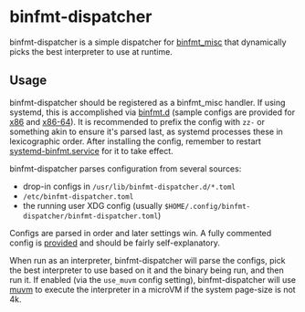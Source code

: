 # binfmt-dispatcher

binfmt-dispatcher is a simple dispatcher for [binfmt_misc](https://www.kernel.org/doc/html/latest/admin-guide/binfmt-misc.html) that dynamically picks the best interpreter to use at runtime.

## Usage
binfmt-dispatcher should be registered as a binfmt_misc handler. If using systemd, this is accomplished via [binfmt.d](https://www.freedesktop.org/software/systemd/man/latest/binfmt.d.html) (sample configs are provided for [x86](data/binfmt-dispatcher-x86.conf) and [x86-64](data/binfmt-dispatcher-x86-64.conf)). It is recommended to prefix the config with `zz-` or something akin to ensure it's parsed last, as systemd processes these in lexicographic order. After installing the config, remember to restart [systemd-binfmt.service](https://www.freedesktop.org/software/systemd/man/latest/systemd-binfmt.service.html) for it to take effect.

binfmt-dispatcher parses configuration from several sources:

- drop-in configs in `/usr/lib/binfmt-dispatcher.d/*.toml`
- `/etc/binfmt-dispatcher.toml`
- the running user XDG config (usually `$HOME/.config/binfmt-dispatcher/binfmt-dispatcher.toml`)

Configs are parsed in order and later settings win. A fully commented config is [provided](docs/binfmt-dispatcher.toml.example) and should be fairly self-explanatory.

When run as an interpreter, binfmt-dispatcher will parse the configs, pick the best interpreter to use based on it and the binary being run, and then run it. If enabled (via the `use_muvm` config setting), binfmt-dispatcher will use [muvm](https://github.com/AsahiLinux/muvm) to execute the interpreter in a microVM if the system page-size is not 4k.
